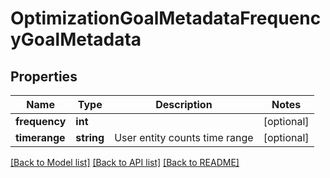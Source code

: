 # OptimizationGoalMetadataFrequencyGoalMetadata

## Properties
Name | Type | Description | Notes
------------ | ------------- | ------------- | -------------
**frequency** | **int** |  | [optional] 
**timerange** | **string** | User entity counts time range | [optional] 

[[Back to Model list]](../README.md#documentation-for-models) [[Back to API list]](../README.md#documentation-for-api-endpoints) [[Back to README]](../README.md)



